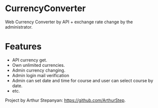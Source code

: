 # CurrencyConverter
Web Currency Converter by API + exchange rate change by the administrator.

# Features
* API currency get.
* Own unlimited currencies.
* Admin currency changing.
* Admin login mail verification
* Admin can set date and time for course and user can select course by date.
* etc.

Project by Arthur Stepanyan: https://github.com/ArthurStep.
